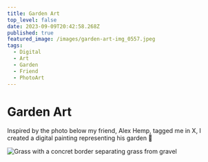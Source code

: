 ```yaml
---
title: Garden Art
top_level: false
date: 2023-09-09T20:42:58.268Z
published: true
featured_image: /images/garden-art-img_0557.jpeg
tags:
  - Digital
  - Art
  - Garden
  - Friend
  - PhotoArt
---
```

# Garden Art

Inspired by the photo below my friend, Alex Hemp, tagged me in X, I created a digital painting representing his garden 🥰

![Grass with a concret border separating grass from gravel](/images/garden-art-img_7694.jpeg "Grass with a concret border separating grass from gravel")